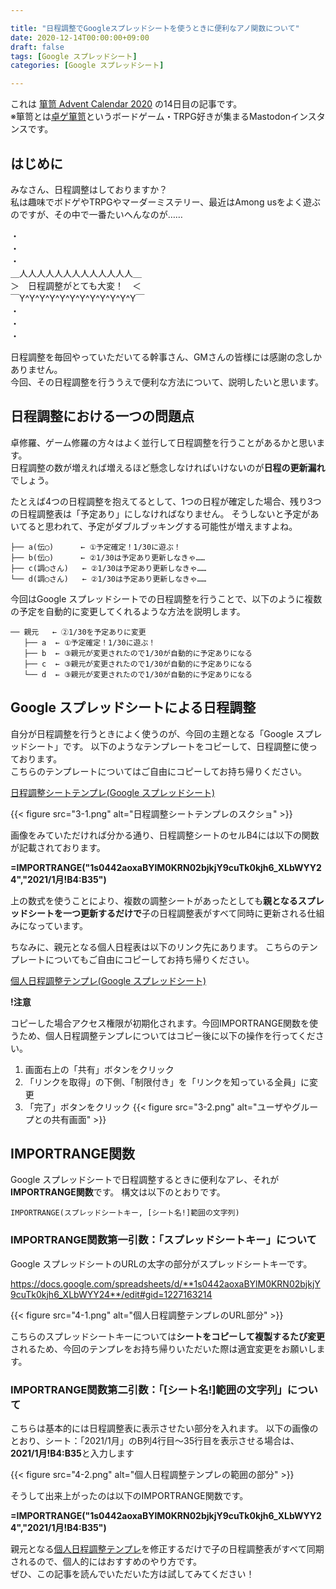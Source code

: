 ```yaml
---

title: "日程調整でGoogleスプレッドシートを使うときに便利なアノ関数について"  
date: 2020-12-14T00:00:00+09:00  
draft: false 
tags: [Google スプレッドシート]  
categories: [Google スプレッドシート]  

---
```


これは [箪笥 Advent Calendar 2020](https://adventar.org/calendars/6102) の14日目の記事です。  
※箪笥とは[卓ゲ箪笥](https://tablegame.mstdn.cloud/)というボードゲーム・TRPG好きが集まるMastodonインスタンスです。

## はじめに
みなさん、日程調整はしておりますか？  
私は趣味でボドゲやTRPGやマーダーミステリー、最近はAmong usをよく遊ぶのですが、その中で一番たいへんなのが……
  
・  
・  
・    
＿人人人人人人人人人人人人人＿  
＞　日程調整がとても大変！　＜  
￣Y^Y^Y^Y^Y^Y^Y^Y^Y^Y^Y^Y￣  
・  
・  
・    

日程調整を毎回やっていただいてる幹事さん、GMさんの皆様には感謝の念しかありません。  
今回、その日程調整を行ううえで便利な方法について、説明したいと思います。

## 日程調整における一つの問題点

卓修羅、ゲーム修羅の方々はよく並行して日程調整を行うことがあるかと思います。  
日程調整の数が増えれば増えるほど懸念しなければいけないのが**日程の更新漏れ**でしょう。  

たとえば4つの日程調整を抱えてるとして、1つの日程が確定した場合、残り3つの日程調整表は「予定あり」にしなければなりません。
そうしないと予定があいてると思われて、予定がダブルブッキングする可能性が増えますよね。

```
├── a(伝◯)      ← ①予定確定！1/30に遊ぶ！
├── b(伝◯)      ← ②1/30は予定あり更新しなきゃ……
├── c(調◯さん)   ← ②1/30は予定あり更新しなきゃ……
└── d(調◯さん)   ← ②1/30は予定あり更新しなきゃ……
```
今回はGoogle スプレッドシートでの日程調整を行うことで、以下のように複数の予定を自動的に変更してくれるような方法を説明します。

```
── 親元   ← ②1/30を予定ありに変更
   ├── a  ← ①予定確定！1/30に遊ぶ！
   ├── b  ← ③親元が変更されたので1/30が自動的に予定ありになる
   ├── c  ← ③親元が変更されたので1/30が自動的に予定ありになる
   └── d  ← ③親元が変更されたので1/30が自動的に予定ありになる
```

## Google スプレッドシートによる日程調整

自分が日程調整を行うときによく使うのが、今回の主題となる「Google スプレッドシート」です。
以下のようなテンプレートをコピーして、日程調整に使っております。  
こちらのテンプレートについてはご自由にコピーしてお持ち帰りください。

[日程調整シートテンプレ(Google スプレッドシート)](https://docs.google.com/spreadsheets/d/1IYpUVP0MWcipTCUrPhTaJDzwz4E5yh81YMMsWWCv5Ow/edit#gid=999809520)

{{< figure src="3-1.png" alt="日程調整シートテンプレのスクショ" >}}

画像をみていただければ分かる通り、日程調整シートのセルB4には以下の関数が記載されております。

**=IMPORTRANGE("1s0442aoxaBYlM0KRN02bjkjY9cuTk0kjh6_XLbWYY24","2021/1月!B4:B35")**

上の数式を使うことにより、複数の調整シートがあったとしても**親となるスプレッドシートを一つ更新するだけで**子の日程調整表がすべて同時に更新される仕組みになっています。  

ちなみに、親元となる個人日程表は以下のリンク先にあります。
こちらのテンプレートについてもご自由にコピーしてお持ち帰りください。

[個人日程調整テンプレ(Google スプレッドシート)](https://docs.google.com/spreadsheets/d/1s0442aoxaBYlM0KRN02bjkjY9cuTk0kjh6_XLbWYY24/edit#gid=1227163214)

**!注意**

コピーした場合アクセス権限が初期化されます。今回IMPORTRANGE関数を使うため、個人日程調整テンプレについてはコピー後に以下の操作を行ってください。

1. 画面右上の「共有」ボタンをクリック
2. 「リンクを取得」の下側、「制限付き」を「リンクを知っている全員」に変更
3. 「完了」ボタンをクリック
{{< figure src="3-2.png" alt="ユーザやグループとの共有画面" >}}

## IMPORTRANGE関数
Google スプレッドシートで日程調整するときに便利なアレ、それが**IMPORTRANGE関数**です。
構文は以下のとおりです。

```
IMPORTRANGE(スプレッドシートキー, [シート名!]範囲の文字列)
```

### IMPORTRANGE関数第一引数：「スプレッドシートキー」について
Google スプレッドシートのURLの太字の部分がスプレッドシートキーです。

https://docs.google.com/spreadsheets/d/**1s0442aoxaBYlM0KRN02bjkjY9cuTk0kjh6_XLbWYY24**/edit#gid=1227163214

{{< figure src="4-1.png" alt="個人日程調整テンプレのURL部分" >}}

こちらのスプレッドシートキーについては**シートをコピーして複製するたび変更**されるため、今回のテンプレをお持ち帰りいただいた際は適宜変更をお願いします。

### IMPORTRANGE関数第二引数：「[シート名!]範囲の文字列」について
こちらは基本的には日程調整表に表示させたい部分を入れます。
以下の画像のとおり、シート：「2021/1月」のB列4行目～35行目を表示させる場合は、**2021/1月!B4:B35**と入力します

{{< figure src="4-2.png" alt="個人日程調整テンプレの範囲の部分" >}}

そうして出来上がったのは以下のIMPORTRANGE関数です。

**=IMPORTRANGE("1s0442aoxaBYlM0KRN02bjkjY9cuTk0kjh6_XLbWYY24","2021/1月!B4:B35")**

親元となる[個人日程調整テンプレ](https://docs.google.com/spreadsheets/d/1s0442aoxaBYlM0KRN02bjkjY9cuTk0kjh6_XLbWYY24/edit#gid=1227163214)を修正するだけで子の日程調整表がすべて同期されるので、個人的にはおすすめのやり方です。  
ぜひ、この記事を読んでいただいた方は試してみてください！
